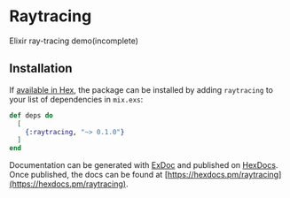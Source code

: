 # Raytracing

Elixir ray-tracing demo(incomplete)

## Installation

If [available in Hex](https://hex.pm/docs/publish), the package can be installed
by adding `raytracing` to your list of dependencies in `mix.exs`:

```elixir
def deps do
  [
    {:raytracing, "~> 0.1.0"}
  ]
end
```

Documentation can be generated with [ExDoc](https://github.com/elixir-lang/ex_doc)
and published on [HexDocs](https://hexdocs.pm). Once published, the docs can
be found at [https://hexdocs.pm/raytracing](https://hexdocs.pm/raytracing).

